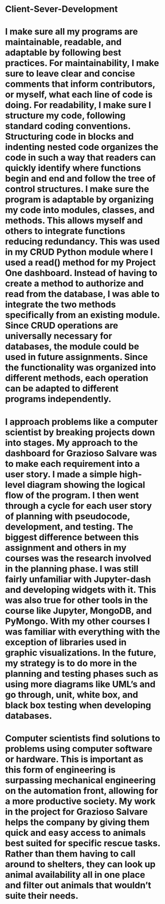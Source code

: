 # Client-Sever-Development

# I make sure all my programs are maintainable, readable, and adaptable by following best practices. For maintainability, I make sure to leave clear and concise comments that inform contributors, or myself, what each line of code is doing. For readability, I make sure I structure my code, following standard coding conventions. Structuring code in blocks and indenting nested code organizes the code in such a way that readers can quickly identify where functions begin and end and follow the tree of control structures. I make sure the program is adaptable by organizing my code into modules, classes, and methods. This allows myself and others to integrate functions reducing redundancy. This was used in my CRUD Python module where I used a read() method for my Project One dashboard. Instead of having to create a method to authorize and read from the database, I was able to integrate the two methods specifically from an existing module. Since CRUD operations are universally necessary for databases, the module could be used in future assignments. Since the functionality was organized into different methods, each operation can be adapted to different programs independently.

# I approach problems like a computer scientist by breaking projects down into stages. My approach to the dashboard for Grazioso Salvare was to make each requirement into a user story. I made a simple high-level diagram showing the logical flow of the program. I then went through a cycle for each user story of planning with pseudocode, development, and testing. The biggest difference between this assignment and others in my courses was the research involved in the planning phase. I was still fairly unfamiliar with Jupyter-dash and developing widgets with it. This was also true for other tools in the course like Jupyter, MongoDB, and PyMongo. With my other courses I was familiar with everything with the exception of libraries used in graphic visualizations. In the future, my strategy is to do more in the planning and testing phases such as using more diagrams like UML’s and go through, unit, white box, and black box testing when developing databases.

# Computer scientists find solutions to problems using computer software or hardware. This is important as this form of engineering is surpassing mechanical engineering on the automation front, allowing for a more productive society. My work in the project for Grazioso Salvare helps the company by giving them quick and easy access to animals best suited for specific rescue tasks. Rather than them having to call around to shelters, they can look up animal availability all in one place and filter out animals that wouldn’t suite their needs. 
